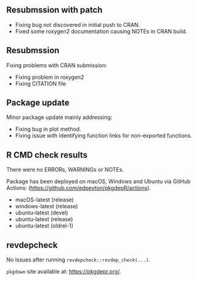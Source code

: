 
## Resubmssion with patch
* Fixing bug not discovered in initial push to CRAN.
* Fixed some roxygen2 documentation causing NOTEs in CRAN build.

## Resubmssion
Fixing problems with CRAN submission:
* Fixing problem in roxygen2
* Fixing CITATION file

## Package update
Minor package update mainly addressing:

* Fixing bug in plot method.
* Fixing issue with identifying function links for non-exported functions.

## R CMD check results
There were no ERRORs, WARNINGs or NOTEs. 

Package has been deployed on macOS, Windows and Ubuntu via GitHub Actions:
(https://github.com/edpeyton/pkgdepR/actions).

* macOS-latest (release)
* windows-latest (release)
* ubuntu-latest (devel)
* ubuntu-latest (release)
* ubuntu-latest (oldrel-1)

## revdepcheck

No issues after running `revdepcheck::revdep_check(...)`.


`pkgdown` site available at:
https://pkgdepr.org/.
